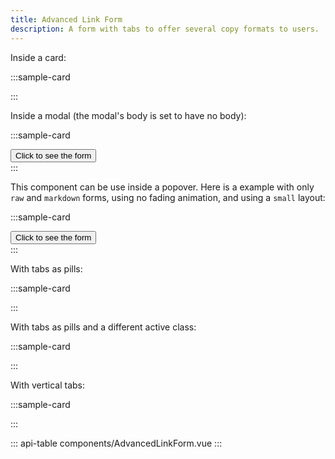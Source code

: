```yaml
---
title: Advanced Link Form
description: A form with tabs to offer several copy formats to users.
---
```


Inside a card:

:::sample-card
<div class="text-center p-4">
  <b-card no-body>
    <advanced-link-form
      card
      title="Medtronic spends millions each year on lobbying in the US"
      link="https://projects.icij.org/the-implant-files/graphics/#/medtronic-lobbying" />
  </b-card>
</div>
:::

Inside a modal (the modal's body is set to have no body):

:::sample-card
<div class="p-4 text-center">
  <button class="btn btn-info font-weight-bold" @click="$refs.formModal.show()">
    Click to see the form
  </button>
</div>
<b-modal hide-footer hide-header body-class="p-0" ref="formModal" size="md" no-headings>
  <advanced-link-form
    card
    title="Medtronic spends millions each year on lobbying in the US"
    link="https://projects.icij.org/the-implant-files/graphics/#/medtronic-lobbying" />
</b-modal>
:::

This component can be use inside a popover. Here is a example with only `raw`
and `markdown` forms, using no fading animation, and using a `small` layout:

:::sample-card
<div class="p-4 text-center">
  <button class="btn btn-info font-weight-bold" id="popover-button-sample">
    Click to see the form
  </button>
</div>
<b-popover ref="formPopover" target="popover-button-sample" placement="right" triggers="focus">
  <advanced-link-form
    card
    small
    no-fade
    :forms="['raw', 'markdown']"
    title="Medtronic spends millions each year on lobbying in the US"
    link="https://projects.icij.org/the-implant-files/graphics/#/medtronic-lobbying" />
</b-popover>
:::

With tabs as pills:

:::sample-card
<div class="text-center p-4">
  <b-card no-body>
    <advanced-link-form
      card
      pills
      title="Medtronic spends millions each year on lobbying in the US"
      link="https://projects.icij.org/the-implant-files/graphics/#/medtronic-lobbying" />
  </b-card>
</div>
:::

With tabs as pills and a different active class:

:::sample-card
<div class="text-center p-4">
  <b-card no-body>
    <advanced-link-form
      card
      pills
      active-nav-item-class="bg-primary font-weight-bold"
      title="Medtronic spends millions each year on lobbying in the US"
      link="https://projects.icij.org/the-implant-files/graphics/#/medtronic-lobbying" />
  </b-card>
</div>
:::

With vertical tabs:

:::sample-card
<div class="text-center p-4">
  <b-card no-body>
    <advanced-link-form
      card
      vertical
      pills
      title="Medtronic spends millions each year on lobbying in the US"
      link="https://projects.icij.org/the-implant-files/graphics/#/medtronic-lobbying" />
  </b-card>
</div>
:::

::: api-table components/AdvancedLinkForm.vue :::
